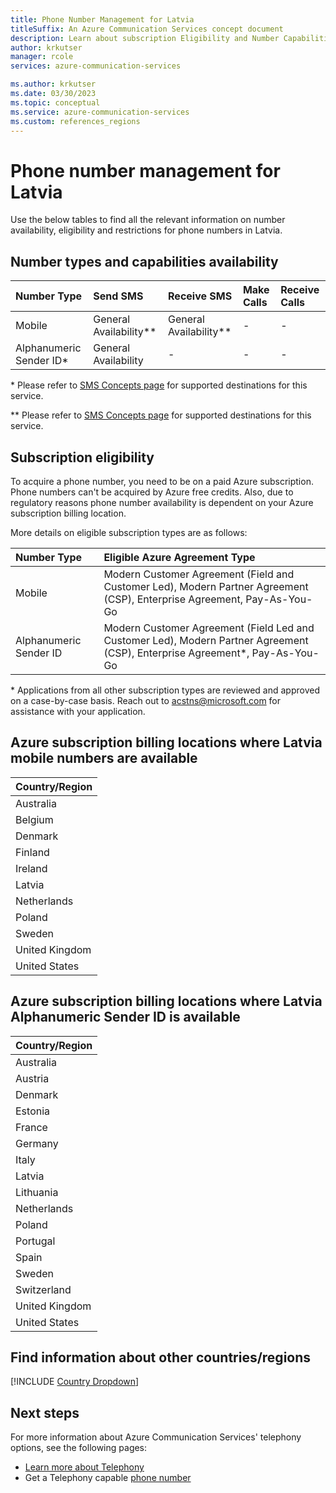 ```yaml
---
title: Phone Number Management for Latvia
titleSuffix: An Azure Communication Services concept document
description: Learn about subscription Eligibility and Number Capabilities for PSTN and SMS Numbers in Latvia.
author: krkutser
manager: rcole
services: azure-communication-services

ms.author: krkutser
ms.date: 03/30/2023
ms.topic: conceptual
ms.service: azure-communication-services
ms.custom: references_regions
---
```


# Phone number management for Latvia
Use the below tables to find all the relevant information on number availability, eligibility and restrictions for phone numbers in Latvia.

## Number types and capabilities availability

| Number Type | Send SMS             | Receive SMS          | Make Calls           | Receive Calls          |
| :---------- | :------------------- | :------------------- | :------------------- | :--------------------- |
| Mobile                    | General Availability\**       | General Availability\**       | -                    | -                      |
| Alphanumeric Sender ID\*       | General Availability                  | -                    | - | - |


\* Please refer to [SMS Concepts page](../sms/concepts.md) for supported destinations for this service.

\** Please refer to [SMS Concepts page](../sms/concepts.md) for supported destinations for this service.


## Subscription eligibility

To acquire a phone number, you need to be on a paid Azure subscription. Phone numbers can't be acquired by Azure free credits. Also, due to regulatory reasons phone number availability is dependent on your Azure subscription billing location.

More details on eligible subscription types are as follows:

| Number Type                      | Eligible Azure Agreement Type                                                                             |
| :------------------------------- | :-------------------------------------------------------------------------------------------------------- |
| Mobile | Modern Customer Agreement (Field and Customer Led), Modern Partner Agreement (CSP), Enterprise Agreement, Pay-As-You-Go |
| Alphanumeric Sender ID            | Modern Customer Agreement (Field Led and Customer Led), Modern Partner Agreement (CSP), Enterprise Agreement*, Pay-As-You-Go                                      |

\* Applications from all other subscription types are reviewed and approved on a case-by-case basis. Reach out to acstns@microsoft.com for assistance with your application.

## Azure subscription billing locations where Latvia mobile numbers are available
| Country/Region |
| :---------- |
| Australia       |
| Belgium         |
| Denmark         |
| Finland         |
| Ireland         |
| Latvia          |
| Netherlands     |
| Poland          |
| Sweden          |
| United Kingdom  |
| United States  |

## Azure subscription billing locations where Latvia Alphanumeric Sender ID is available
| Country/Region |
| :---------- |
|Australia|
|Austria|
|Denmark|
|Estonia|
|France|
|Germany|
|Italy|
|Latvia|
|Lithuania|
|Netherlands|
|Poland|
|Portugal|
|Spain|
|Sweden|
|Switzerland|
|United Kingdom|
|United States|


## Find information about other countries/regions

[!INCLUDE [Country Dropdown](../../includes/country-dropdown.md)]


## Next steps

For more information about Azure Communication Services' telephony options, see the following pages:

- [Learn more about Telephony](../telephony/telephony-concept.md)
- Get a Telephony capable [phone number](../../quickstarts/telephony/get-phone-number.md)
